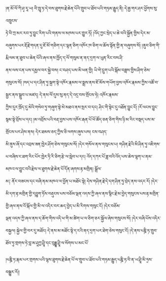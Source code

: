 ﻿  
།ན་མོ་ལོ་ཀི་ཤྭ་རཱ་ཡ། བི་ཁྱཱ་ཏ་དེ་བས་ཐུགས་རྗེ་ཆེན་པོའི་གྲུབ་པ་ཐོབ་པའི་གཏམ་རྒྱུད་ནི། དེ་རྒྱ་གར་ཤར་ཕྱོགས་སུ་འཁྲུངས་  
ཏེ་བི་ཀྲ་མར་རབ་ཏུ་བྱུང་རིག་པའི་གནས་ལ་མཁས་པར་གྱུར་ཏོ། །འོད་ཀྱང་སྲེད་པ་ཆེ་བའི་སྐྱོན་གྱིས་དེར་མ་བཞུགས་པར་རྡོ་རྗེ་གདན་དུ་ཇོ་མོ་གཅིག་དང་ལྷན་ཅིག་འཁོར་ཁ་ཅིག་ལ་ཆོས་སྟོན་གྱི་ན་བཞུགས་སོ། །ནུབ་ཅིག་གི་རྨི་ལམ་ན་ཐུབ་པ་ཆེན་པོའི་ཞལ་ནས་ཁྱོད་ད་ལོ་གསུམ་ན་ནད་དྲག་ལ་ཡུན་རིང་བས་ཤི་  
ནས་ལས་ངན་པས་དམྱལ་བར་སྐྱེ་བས། ང་བཤད་པས་མི་ཕན་གྱི། ཡི་གེ་དྲུག་པའི་སྒོམ་བཟླས་གྱིས་ཤིག་ཅེས་གསུངས་སོ། །སད་པ་དང་ཤིན་ཏུ་སྐྲག་སྟེ་འཁོར་རྣམས་ལ་སྨྲས་ནས་ཇོ་མོས་གཡོག་བྱས་འཁོར་རྣམས་ཀྱིས་འཚོ་བ་སྦྱར་ནས་སྒྲུབ་པ་མཛད། དེ་ནས་ལོ་དུས་སུ་ནད་དེ་འདྲ་བས་གྲོངས་ཏེ། འཁོར་རྣམས་  
ཀྱིས་དུར་ཁྲོད་དུ་མེའི་གསེབ་ཏུ་གཞུག་སྟེ་མེ་མཐའ་ནས་སྤར་བ་དང། ཤིང་གི་སྟེང་དུ་འཐོན་བྱུང་ངོ། །རོ་ལངས་བྱུང་སྙམ་སྟེ་བྲོས་པ་དང། །མ་འབྲོས་པའི་བརྡ་བྱས་པས་འཁོར་རྒན་པོ་ཕོ་ཚོད་ཅན་ཅིག་གིས་ཉི་མ་རིང་བསྡད་པས་མ་གྲོངས་པར་ཤེས་ནས། དེར་ཐམས་ཅད་ཀྱིས་ཅི་ལགས་ཞུས་པས། ངས་བཤད་  
མི་ནུས་ཞོ་དང་འབྲས་ཟན་ཁྱེར་ཤོག་ཅེས་གསུངས་སོ། །དེར་གསོལ་ནས་གསུངས་པ། གཤིན་རྗེའི་མི་ཤིན་ཏུ་འཇིགས་པ་བཞིས་ང་ཐག་རིང་པོར་ཁྱེར་ཏི་རི་ཅིག་རྩེ་ལ་སླེབ་པ་དང། འོད་དཀར་པོ་ཟླ་བའི་འོད་པས་ཆེས་ལྷག་པ་ནམ་མཁའ་ལ་བྱུང་བའི་རྗེས་ལ་ཐུགས་རྗེ་ཆེན་པོ་དོན་ཞགས་རྟ་མགྲིན། སྒྲོལ་  
མ༑ ནོར་བཟངས་དང་བཞི་ནམ་མཁའ་ལ་བྱོན་པ་མཐོང་སྟེ། དེས་གཤིན་རྗེ་དེ་དག་ཤིན་ཏུ་བྲེད་ནས་འདར་རོ། །དེར་མི་དག་རྟ་མགྲིན་གྱི་དབྱུག་ཏོས་བརྡུངས་པས་བཅོམ་ལྡན་འདས་ཀྱི་ཞལ་ནས་སྙིང་རྗེ་མ་བྱེད་གསུངས་པས་རྟ་མགྲིན་གྱི་ཞལ་ནས་འོ་སྐོལ་གྱི་མི་ལ་འདིར་བར་ཆད་བྱེད་པ་མི་རིགས་གསུང་ངོ། །དེར་བཅོམ་  
ལྡན་འདས་ཀྱི་ཞལ་ནས་ད་ཆོག་གིས་འདི་ཕ་གི་མ་ཚིག་པ་ལ་ཅིག་ཅར་སྐྱོལ་ཞེས་གསུངས་སོ། །དེར་བཞི་པོས་འདིར་བསྐྱལ། སྐྱེལ་གྱི་བར་དུ་མཐོང། དེ་ནས་མ་མཐོང་སྟེ་ད་ངའི་ནད་དྲག་པར་ཐེག་ཅེས་གསུང་ངོ། །དེ་ནས་པཎྜི་ཏ་གྲུབ་ཐོབ་ཏུ་གྲགས་ཏེ་བླ་མ་ཤཱཀྱ་ཤྲཱི་དང་བུདྡྷ་ཤྲཱི་ལ་སོགས་པ་མང་པོ་  
  
།པཎྜི་ཏ་རྣམ་པར་གྲགས་པའི་ལྷས་ཐུགས་རྗེ་ཆེན་པོ་ལ་གྲུབ་པ་ཐོབ་པའི་གཏམ་རྒྱུད་པཎྜི་ཏ་བི་ན་ཡ་ཤྲཱི་མི་ཏྲས་བསྒྱུར་རོ།།  
  
  
